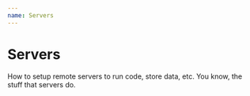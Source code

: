 ```yaml
---
name: Servers
---
```


# Servers
How to setup remote servers to run code, store data, etc. You know, the stuff that servers do. 

